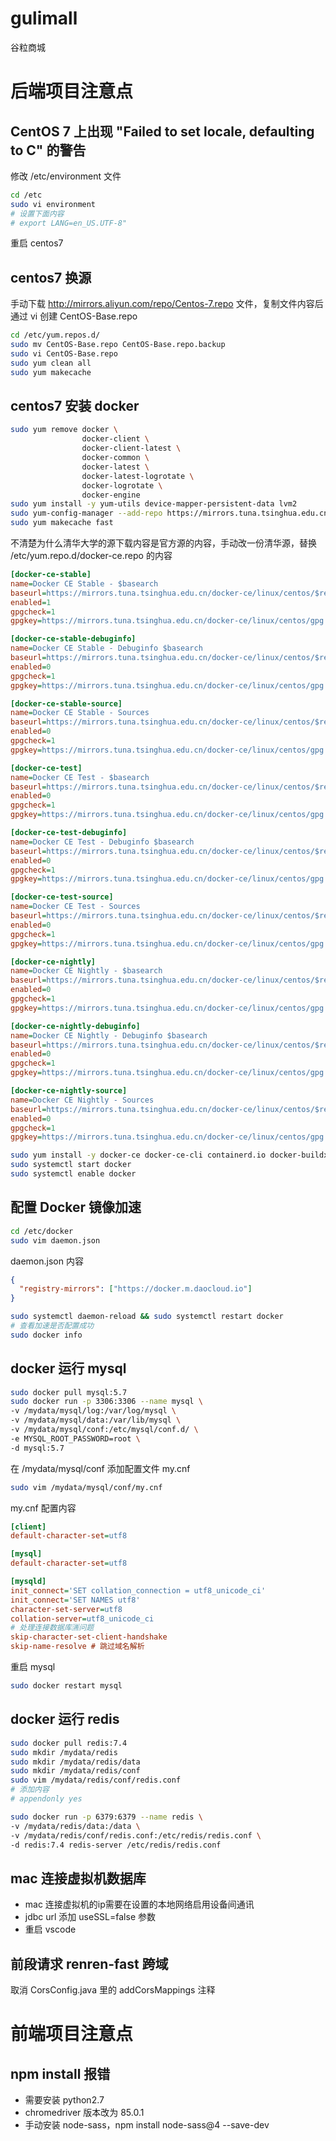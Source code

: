# gulimall
谷粒商城

# 后端项目注意点
## CentOS 7 上出现 "Failed to set locale, defaulting to C" 的警告
修改 /etc/environment 文件
```bash
cd /etc
sudo vi environment
# 设置下面内容
# export LANG=en_US.UTF-8"
```
重启 centos7

## centos7 换源
手动下载 http://mirrors.aliyun.com/repo/Centos-7.repo 文件，复制文件内容后通过 vi 创建 CentOS-Base.repo
```bash
cd /etc/yum.repos.d/
sudo mv CentOS-Base.repo CentOS-Base.repo.backup
sudo vi CentOS-Base.repo
sudo yum clean all
sudo yum makecache
```

## centos7 安装 docker
```bash
sudo yum remove docker \
                docker-client \
                docker-client-latest \
                docker-common \
                docker-latest \
                docker-latest-logrotate \
                docker-logrotate \
                docker-engine
sudo yum install -y yum-utils device-mapper-persistent-data lvm2
sudo yum-config-manager --add-repo https://mirrors.tuna.tsinghua.edu.cn/docker-ce/linux/centos/docker-ce.repo
sudo yum makecache fast
```
不清楚为什么清华大学的源下载内容是官方源的内容，手动改一份清华源，替换 /etc/yum.repo.d/docker-ce.repo 的内容
```ini
[docker-ce-stable]
name=Docker CE Stable - $basearch
baseurl=https://mirrors.tuna.tsinghua.edu.cn/docker-ce/linux/centos/$releasever/$basearch/stable
enabled=1
gpgcheck=1
gpgkey=https://mirrors.tuna.tsinghua.edu.cn/docker-ce/linux/centos/gpg

[docker-ce-stable-debuginfo]
name=Docker CE Stable - Debuginfo $basearch
baseurl=https://mirrors.tuna.tsinghua.edu.cn/docker-ce/linux/centos/$releasever/debug-$basearch/stable
enabled=0
gpgcheck=1
gpgkey=https://mirrors.tuna.tsinghua.edu.cn/docker-ce/linux/centos/gpg

[docker-ce-stable-source]
name=Docker CE Stable - Sources
baseurl=https://mirrors.tuna.tsinghua.edu.cn/docker-ce/linux/centos/$releasever/source/stable
enabled=0
gpgcheck=1
gpgkey=https://mirrors.tuna.tsinghua.edu.cn/docker-ce/linux/centos/gpg

[docker-ce-test]
name=Docker CE Test - $basearch
baseurl=https://mirrors.tuna.tsinghua.edu.cn/docker-ce/linux/centos/$releasever/$basearch/test
enabled=0
gpgcheck=1
gpgkey=https://mirrors.tuna.tsinghua.edu.cn/docker-ce/linux/centos/gpg

[docker-ce-test-debuginfo]
name=Docker CE Test - Debuginfo $basearch
baseurl=https://mirrors.tuna.tsinghua.edu.cn/docker-ce/linux/centos/$releasever/debug-$basearch/test
enabled=0
gpgcheck=1
gpgkey=https://mirrors.tuna.tsinghua.edu.cn/docker-ce/linux/centos/gpg

[docker-ce-test-source]
name=Docker CE Test - Sources
baseurl=https://mirrors.tuna.tsinghua.edu.cn/docker-ce/linux/centos/$releasever/source/test
enabled=0
gpgcheck=1
gpgkey=https://mirrors.tuna.tsinghua.edu.cn/docker-ce/linux/centos/gpg

[docker-ce-nightly]
name=Docker CE Nightly - $basearch
baseurl=https://mirrors.tuna.tsinghua.edu.cn/docker-ce/linux/centos/$releasever/$basearch/nightly
enabled=0
gpgcheck=1
gpgkey=https://mirrors.tuna.tsinghua.edu.cn/docker-ce/linux/centos/gpg

[docker-ce-nightly-debuginfo]
name=Docker CE Nightly - Debuginfo $basearch
baseurl=https://mirrors.tuna.tsinghua.edu.cn/docker-ce/linux/centos/$releasever/debug-$basearch/nightly
enabled=0
gpgcheck=1
gpgkey=https://mirrors.tuna.tsinghua.edu.cn/docker-ce/linux/centos/gpg

[docker-ce-nightly-source]
name=Docker CE Nightly - Sources
baseurl=https://mirrors.tuna.tsinghua.edu.cn/docker-ce/linux/centos/$releasever/source/nightly
enabled=0
gpgcheck=1
gpgkey=https://mirrors.tuna.tsinghua.edu.cn/docker-ce/linux/centos/gpg
```
```bash
sudo yum install -y docker-ce docker-ce-cli containerd.io docker-buildx-plugin docker-compose-plugin
sudo systemctl start docker
sudo systemctl enable docker
```

## 配置 Docker 镜像加速
```bash
cd /etc/docker
sudo vim daemon.json
```
daemon.json 内容
```json
{
  "registry-mirrors": ["https://docker.m.daocloud.io"]
}
```
```bash
sudo systemctl daemon-reload && sudo systemctl restart docker
# 查看加速是否配置成功
sudo docker info
```

## docker 运行 mysql
```bash
sudo docker pull mysql:5.7
sudo docker run -p 3306:3306 --name mysql \
-v /mydata/mysql/log:/var/log/mysql \
-v /mydata/mysql/data:/var/lib/mysql \
-v /mydata/mysql/conf:/etc/mysql/conf.d/ \
-e MYSQL_ROOT_PASSWORD=root \
-d mysql:5.7
```
在 /mydata/mysql/conf 添加配置文件 my.cnf
```bash
sudo vim /mydata/mysql/conf/my.cnf
```
my.cnf 配置内容
```ini
[client]
default-character-set=utf8

[mysql]
default-character-set=utf8

[mysqld]
init_connect='SET collation_connection = utf8_unicode_ci'
init_connect='SET NAMES utf8'
character-set-server=utf8
collation-server=utf8_unicode_ci
# 处理连接数据库🈵问题
skip-character-set-client-handshake
skip-name-resolve # 跳过域名解析
```
重启 mysql
```bash
sudo docker restart mysql
```

## docker 运行 redis
```bash
sudo docker pull redis:7.4
sudo mkdir /mydata/redis
sudo mkdir /mydata/redis/data
sudo mkdir /mydata/redis/conf
sudo vim /mydata/redis/conf/redis.conf
# 添加内容
# appendonly yes

sudo docker run -p 6379:6379 --name redis \
-v /mydata/redis/data:/data \
-v /mydata/redis/conf/redis.conf:/etc/redis/redis.conf \
-d redis:7.4 redis-server /etc/redis/redis.conf
```

## mac 连接虚拟机数据库
* mac 连接虚拟机的ip需要在设置的本地网络启用设备间通讯
* jdbc url 添加 useSSL=false 参数
* 重启 vscode

## 前段请求 renren-fast 跨域
取消 CorsConfig.java 里的 addCorsMappings 注释

# 前端项目注意点
## npm install 报错
* 需要安装 python2.7
* chromedriver 版本改为 85.0.1
* 手动安装 node-sass，npm install node-sass@4 --save-dev
